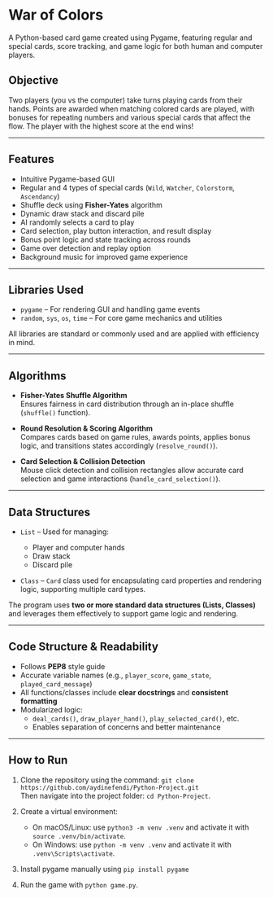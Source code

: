 # War of Colors

A Python-based card game created using Pygame, featuring regular and special cards, score tracking, and game logic for both human and computer players.

## Objective

Two players (you vs the computer) take turns playing cards from their hands. Points are awarded when matching colored cards are played, with bonuses for repeating numbers and various special cards that affect the flow. The player with the highest score at the end wins!

---

## Features

-  Intuitive Pygame-based GUI
-  Regular and 4 types of special cards (`Wild`, `Watcher`, `Colorstorm`, `Ascendancy`)
-  Shuffle deck using **Fisher-Yates** algorithm
-  Dynamic draw stack and discard pile
-  AI randomly selects a card to play
-  Card selection, play button interaction, and result display
-  Bonus point logic and state tracking across rounds
-  Game over detection and replay option
-  Background music for improved game experience

---

## Libraries Used

- `pygame` – For rendering GUI and handling game events
- `random`, `sys`, `os`, `time` – For core game mechanics and utilities

All libraries are standard or commonly used and are applied with efficiency in mind.

---

## Algorithms

- **Fisher-Yates Shuffle Algorithm**  
  Ensures fairness in card distribution through an in-place shuffle (`shuffle()` function).
  
- **Round Resolution & Scoring Algorithm**  
  Compares cards based on game rules, awards points, applies bonus logic, and transitions states accordingly (`resolve_round()`).

- **Card Selection & Collision Detection**  
  Mouse click detection and collision rectangles allow accurate card selection and game interactions (`handle_card_selection()`).

---

## Data Structures

- `List` – Used for managing:
  - Player and computer hands
  - Draw stack
  - Discard pile

- `Class` – `Card` class used for encapsulating card properties and rendering logic, supporting multiple card types.

The program uses **two or more standard data structures (Lists, Classes)** and leverages them effectively to support game logic and rendering.

---

## Code Structure & Readability

- Follows **PEP8** style guide
- Accurate variable names (e.g., `player_score`, `game_state`, `played_card_message`)
- All functions/classes include **clear docstrings** and **consistent formatting**
- Modularized logic:
  - `deal_cards()`, `draw_player_hand()`, `play_selected_card()`, etc.
  - Enables separation of concerns and better maintenance

---

## How to Run

1. Clone the repository using the command:
   `git clone https://github.com/aydinefendi/Python-Project.git`  
   Then navigate into the project folder: `cd Python-Project`.

3. Create a virtual environment:
   - On macOS/Linux: use `python3 -m venv .venv` and activate it with `source .venv/bin/activate`.
   - On Windows: use `python -m venv .venv` and activate it with `.venv\Scripts\activate`.

4. Install pygame manually using `pip install pygame`

5. Run the game with `python game.py`.


